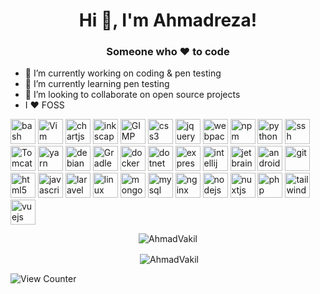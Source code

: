 <h1 align="center">Hi 👋, I'm Ahmadreza!</h1>
<h3 align="center">Someone who ♥️ to code</h3>

- 🔭 I’m currently working on coding & pen testing
- 🌱 I’m currently learning pen testing
- 👯 I’m looking to collaborate on open source projects
- I ❤️ FOSS

<p align="left"><img src="https://www.vectorlogo.zone/logos/gnu_bash/gnu_bash-icon.svg" alt="bash" width="40" height="40"/> <img src="https://devicon.dev/devicon.git/icons/vim/vim-original.svg" alt="Vim" width="40" height="40"/> <img src="https://www.chartjs.org/media/logo-title.svg" alt="chartjs" width="40" height="40"/> <img src="https://devicon.dev/devicon.git/icons/inkscape/inkscape-original-wordmark.svg" alt="inkscape" width="40" height="40"/> <img src="https://devicon.dev/devicon.git/icons/gimp/gimp-original.svg" alt="GIMP" width="40" height="40"/> <img src="https://devicons.github.io/devicon/devicon.git/icons/css3/css3-original-wordmark.svg" alt="css3" width="40" height="40"/> <img src="https://devicon.dev/devicon.git/icons/jquery/jquery-original-wordmark.svg" alt="jquery" width="40" height="40"/> <img src="https://devicon.dev/devicon.git/icons/webpack/webpack-plain-wordmark.svg" alt="webpack" width="40" height="40"/> <img src="https://devicon.dev/devicon.git/icons/npm/npm-original-wordmark.svg" alt="npm" width="40" height="40"/> <img src="https://devicon.dev/devicon.git/icons/python/python-original.svg" alt="python" width="40" height="40"/> <img src="https://devicon.dev/devicon.git/icons/ssh/ssh-original-wordmark.svg" alt="ssh" width="40" height="40"/> <img src="https://devicon.dev/devicon.git/icons/tomcat/tomcat-original-wordmark.svg" alt="Tomcat" width="40" height="40"/> <img src="https://devicon.dev/devicon.git/icons/yarn/yarn-original.svg" alt="yarn" width="40" height="40"/> <img src="https://devicon.dev/devicon.git/icons/debian/debian-original-wordmark.svg" alt="debian" width="40" height="40"/> <img src="https://devicon.dev/devicon.git/icons/gradle/gradle-plain.svg" alt="Gradle" width="40" height="40"/> <img src="https://devicons.github.io/devicon/devicon.git/icons/docker/docker-original-wordmark.svg" alt="docker" width="40" height="40"/> <img src="https://devicons.github.io/devicon/devicon.git/icons/dot-net/dot-net-original-wordmark.svg" alt="dotnet" width="40" height="40"/> <img src="https://devicons.github.io/devicon/devicon.git/icons/express/express-original-wordmark.svg" alt="express" width="40" height="40"/> <img src="https://devicon.dev/devicon.git/icons/intellij/intellij-original.svg" alt="intellij" width="40" height="40"/> <img src="https://devicon.dev/devicon.git/icons/jetbrains/jetbrains-original.svg" alt="jetbrains" width="40" height="40"/> <img src="https://devicon.dev/devicon.git/icons/android/android-plain-wordmark.svg" alt="android" width="40" height="40"/> <img src="https://www.vectorlogo.zone/logos/git-scm/git-scm-icon.svg" alt="git" width="40" height="40"/> <img src="https://devicons.github.io/devicon/devicon.git/icons/html5/html5-original-wordmark.svg" alt="html5" width="40" height="40"/> <img src="https://devicons.github.io/devicon/devicon.git/icons/javascript/javascript-original.svg" alt="javascript" width="40" height="40"/> <img src="https://devicons.github.io/devicon/devicon.git/icons/laravel/laravel-plain-wordmark.svg" alt="laravel" width="40" height="40"/> <img src="https://devicons.github.io/devicon/devicon.git/icons/linux/linux-original.svg" alt="linux" width="40" height="40"/> <img src="https://devicons.github.io/devicon/devicon.git/icons/mongodb/mongodb-original-wordmark.svg" alt="mongodb" width="40" height="40"/> <img src="https://devicons.github.io/devicon/devicon.git/icons/mysql/mysql-original-wordmark.svg" alt="mysql" width="40" height="40"/> <img src="https://devicons.github.io/devicon/devicon.git/icons/nginx/nginx-original.svg" alt="nginx" width="40" height="40"/> <img src="https://devicons.github.io/devicon/devicon.git/icons/nodejs/nodejs-original-wordmark.svg" alt="nodejs" width="40" height="40"/> <img src="https://www.vectorlogo.zone/logos/nuxtjs/nuxtjs-icon.svg" alt="nuxtjs" width="40" height="40"/> <img src="https://devicons.github.io/devicon/devicon.git/icons/php/php-original.svg" alt="php" width="40" height="40"/> <img src="https://www.vectorlogo.zone/logos/tailwindcss/tailwindcss-icon.svg" alt="tailwind" width="40" height="40"/> <img src="https://devicons.github.io/devicon/devicon.git/icons/vuejs/vuejs-original-wordmark.svg" alt="vuejs" width="40" height="40"/></p><p align="center"><img src="https://github-readme-stats.vercel.app/api/top-langs/?username=AhmadVakil&layout=compact&hide=html" alt="AhmadVakil" /></p>

<p align="center">&nbsp;<img align="center" src="https://github-readme-stats.vercel.app/api?username=AhmadVakil&show_icons=true" alt="AhmadVakil" /></p>

![View Counter](https://komarev.com/ghpvc/?username=AhmadVakil)
